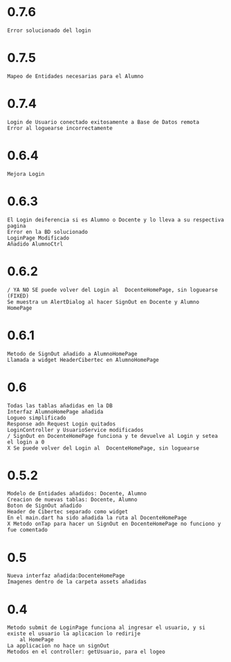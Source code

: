 # 0.7.6
    Error solucionado del login
# 0.7.5
    Mapeo de Entidades necesarias para el Alumno
# 0.7.4
    Login de Usuario conectado exitosamente a Base de Datos remota
    Error al loguearse incorrectamente
# 0.6.4
    Mejora Login
# 0.6.3
    El Login deiferencia si es Alumno o Docente y lo lleva a su respectiva pagina
    Error en la BD solucionado
    LoginPage Modificado
    Añadido AlumnoCtrl
# 0.6.2
    / YA NO SE puede volver del Login al  DocenteHomePage, sin loguearse (FIXED) 
    Se muestra un AlertDialog al hacer SignOut en Docente y Alumno HomePage
# 0.6.1
    Metodo de SignOut añadido a AlumnoHomePage
    Llamada a widget HeaderCibertec en AlumnoHomePage
# 0.6
    Todas las tablas añadidas en la DB
    Interfaz AlumnoHomePage añadida
    Logueo simplificado
    Response adn Request Login quitados
    LoginController y UsuarioService modificados
    / SignOut en DocenteHomePage funciona y te devuelve al Login y setea el login a 0
    X Se puede volver del Login al  DocenteHomePage, sin loguearse
# 0.5.2
    Modelo de Entidades añadidos: Docente, Alumno
    Creacion de nuevas tablas: Docente, Alumno 
    Boton de SignOut añadido
    Header de Cibertec separado como widget
    En el main.dart ha sido añadida la ruta al DocenteHomePage
    X Metodo onTap para hacer un SignOut en DocenteHomePage no funciono y fue comentado
# 0.5
    Nueva interfaz añadida:DocenteHomePage
    Imagenes dentro de la carpeta assets añadidas
# 0.4
    Metodo submit de LoginPage funciona al ingresar el usuario, y si existe el usuario la aplicacion lo redirije 
        al HomePage
    La applicacion no hace un signOut
    Metodos en el controller: getUsuario, para el logeo
